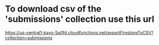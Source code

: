 # To download csv of the 'submissions' collection use this url

https://us-central1-kayo-5a0fd.cloudfunctions.net/exportFirestoreToCSV?collection=submissions
